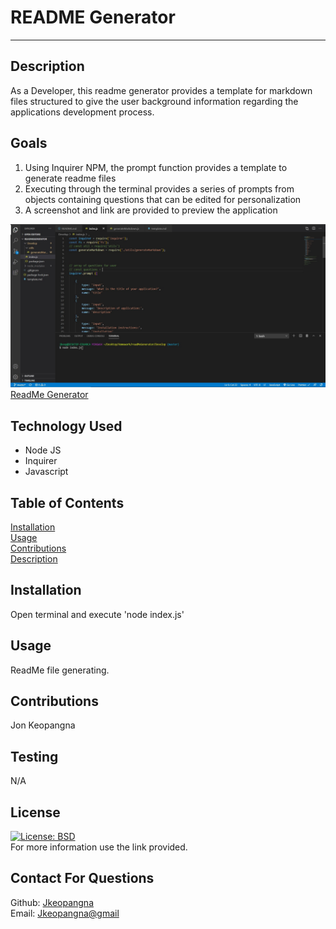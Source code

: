# README Generator

---

## Description

As a Developer, this readme generator provides a template for markdown files structured to give the user background information regarding the applications development process.

## Goals

1. Using Inquirer NPM, the prompt function provides a template to generate readme files
2. Executing through the terminal provides a series of prompts from objects containing questions that can be edited for personalization
3. A screenshot and link are provided to preview the application

![Preview](assets/preview.jpg)<br>
[ReadMe Generator](https://drive.google.com/file/d/1Mru4WpKz--b-rbf9ZQMe-SaezxX_ROV7/view)

## Technology Used

- Node JS
- Inquirer
- Javascript

## Table of Contents

[Installation](#installation)<br>
[Usage](#usage)<br>
[Contributions](#contributions)<br>
[Description](#description)<br>

## Installation

Open terminal and execute 'node index.js'

## Usage

ReadMe file generating.

## Contributions

Jon Keopangna

## Testing

N/A

## License

[![License: BSD](https://img.shields.io/badge/License-BSD-blue.svg)](https://opensource.org/licenses/MIT)<br>
For more information use the link provided.

## Contact For Questions

Github: [Jkeopangna](https://github.com/jkeopangna/readMeGenerator)<br>
Email: [Jkeopangna@gmail](https://gmail.com)
